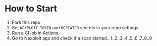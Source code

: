 # How to Start

1. Fork this repo.
2. Set `NEXPLOIT_TOKEN` and `REPEATER` secrets in your repo settings.
3. Run a CI job in Actions.
4. Go to Nexploit app and check if a scan started..
1..2..3..4..5..6..7..8..9
